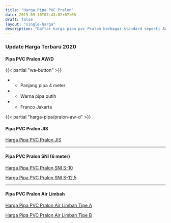 ```yaml
---
title: "Harga Pipa PVC Pralon"
date: 2019-09-10T07:43:02+07:00
draft: false
layout: "single-harga"
description: "Daftar harga pipa pvc Pralon berbagai standard seperti AW/D, JIS VP/VU, SNI, dan pipa PVC limbah tipe A dan B (orange)."
---
```


### Update Harga Terbaru 2020

#### Pipa PVC Pralon AW/D

{{< partial "wa-button" >}}

- * Panjang pipa 4 meter
- * Warna pipa putih
- * Franco Jakarta

{{< partial "harga-pipa/pralon-aw-d" >}}

#### Pipa PVC Pralon JIS

<a href="../harga-pipa-pvc-pralon-jis" class="btn btn-default btn-sm">Harga Pipa PVC Pralon JIS</a>

---

#### Pipa PVC Pralon SNI (6 meter)

<a href="../harga-pipa-pvc-pralon-sni-s-10" class="btn btn-default btn-sm">Harga Pipa PVC Pralon SNI S-10</a>

<a href="../harga-pipa-pvc-pralon-sni-s-125" class="btn btn-default btn-sm">Harga Pipa PVC Pralon SNI S-12,5</a>

---

#### Pipa PVC Pralon Air Limbah 

<a href="../harga-pipa-pvc-pralon-limbah-tipe-a" class="btn btn-default btn-sm">Harga Pipa PVC Pralon Air Limbah Tipe A</a>

<a href="../harga-pipa-pvc-pralon-limbah-tipe-b" class="btn btn-default btn-sm">Harga Pipa PVC Pralon Air Limbah Tipe B</a>